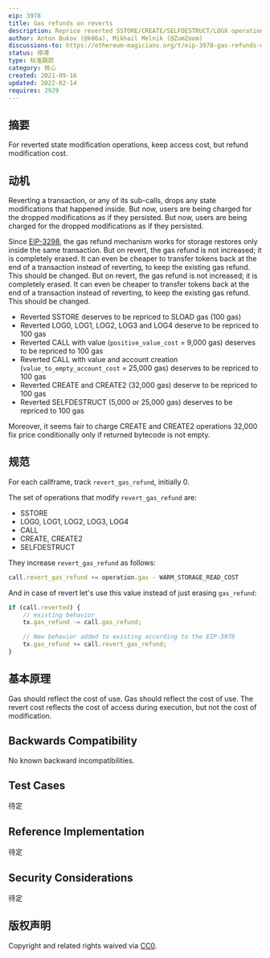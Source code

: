 ```yaml
---
eip: 3978
title: Gas refunds on reverts
description: Reprice reverted SSTORE/CREATE/SELFDESTRUCT/LOGX operations gas via gas refund mechanism
author: Anton Bukov (@k06a), Mikhail Melnik (@ZumZoom)
discussions-to: https://ethereum-magicians.org/t/eip-3978-gas-refunds-on-reverts/7071/
status: 停滞
type: 标准跟踪
category: 核心
created: 2021-09-16
updated: 2022-02-14
requires: 2929
---
```


## 摘要

For reverted state modification operations, keep access cost, but refund modification cost.

## 动机

Reverting a transaction, or any of its sub-calls, drops any state modifications that happened inside. But now, users are being charged for the dropped modifications as if they persisted. But now, users are being charged for the dropped modifications as if they persisted.

Since [EIP-3298](./eip-3298.md), the gas refund mechanism works for storage restores only inside the same transaction. But on revert, the gas refund is not increased; it is completely erased. It can even be cheaper to transfer tokens back at the end of a transaction instead of reverting, to keep the existing gas refund. This should be changed. But on revert, the gas refund is not increased; it is completely erased. It can even be cheaper to transfer tokens back at the end of a transaction instead of reverting, to keep the existing gas refund. This should be changed.

- Reverted SSTORE deserves to be repriced to SLOAD gas (100 gas)
- Reverted LOG0, LOG1, LOG2, LOG3 and LOG4 deserve to be repriced to 100 gas
- Reverted CALL with value (`positive_value_cost` = 9,000 gas) deserves to be repriced to 100 gas
- Reverted CALL with value and account creation (`value_to_empty_account_cost` = 25,000 gas) deserves to be repriced to 100 gas
- Reverted CREATE and CREATE2 (32,000 gas) deserve to be repriced to 100 gas
- Reverted SELFDESTRUCT (5,000 or 25,000 gas) deserves to be repriced to 100 gas

Moreover, it seems fair to charge CREATE and CREATE2 operations 32,000 fix price conditionally only if returned bytecode is not empty.


## 规范
For each callframe, track `revert_gas_refund`, initially 0.

The set of operations that modify `revert_gas_refund` are:
- SSTORE
- LOG0, LOG1, LOG2, LOG3, LOG4
- CALL
- CREATE, CREATE2
- SELFDESTRUCT

They increase `revert_gas_refund` as follows:
```javascript
call.revert_gas_refund += operation.gas - WARM_STORAGE_READ_COST
```

And in case of revert let's use this value instead of just erasing `gas_refund`:
```javascript
if (call.reverted) {
    // existing behavior
    tx.gas_refund -= call.gas_refund;

    // New behavior added to existing according to the EIP-3978
    tx.gas_refund += call.revert_gas_refund;
}
```

## 基本原理

Gas should reflect the cost of use. Gas should reflect the cost of use. The revert cost reflects the cost of access during execution, but not the cost of modification.

## Backwards Compatibility

No known backward incompatibilities.

## Test Cases

待定

## Reference Implementation

待定

## Security Considerations

待定

## 版权声明
Copyright and related rights waived via [CC0](../LICENSE.md).
